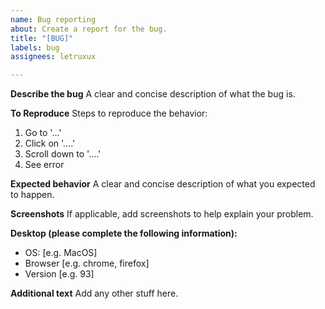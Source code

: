 ```yaml
---
name: Bug reporting
about: Create a report for the bug.
title: "[BUG]"
labels: bug
assignees: letruxux

---
```


**Describe the bug**
A clear and concise description of what the bug is.

**To Reproduce**
Steps to reproduce the behavior:
1. Go to '...'
2. Click on '....'
3. Scroll down to '....'
4. See error

**Expected behavior**
A clear and concise description of what you expected to happen.

**Screenshots**
If applicable, add screenshots to help explain your problem.

**Desktop (please complete the following information):**
 - OS: [e.g. MacOS]
 - Browser [e.g. chrome, firefox]
 - Version [e.g. 93]

**Additional text**
Add any other stuff here.
